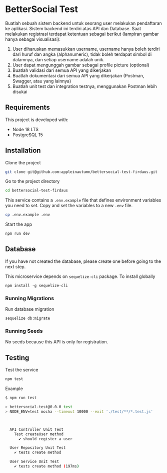 # BetterSocial Test

Buatlah sebuah sistem backend untuk seorang user melakukan pendaftaran ke aplikasi. Sistem
backend ini terdiri atas API dan Database.
Saat melakukan registrasi terdapat ketentuan sebagai berikut (lampiran gambar hanya sebagai
visualisasi):
1. User diharuskan memasukkan username, username hanya boleh terdiri dari huruf dan
angka (alphanumeric), tidak boleh terdapat simbol di dalamnya, dan setiap username
adalah unik.
2. User dapat mengunggah gambar sebagai profile picture (optional)
3. Buatlah validasi dari semua API yang dikerjakan
4. Buatlah dokumentasi dari semua API yang dikerjakan (Postman, Swagger, atau yang
lainnya)
5. Buatlah unit test dan integration testnya, menggunakan Postman lebih disukai

## Requirements

This project is developed with:

- Node 18 LTS
- PostgreSQL 15

## Installation

Clone the project

```bash
git clone git@github.com:appleinautumn/bettersocial-test-firdaus.git
```

Go to the project directory

```bash
cd bettersocial-test-firdaus
```

This service contains a `.env.example` file that defines environment variables you need to set. Copy and set the variables to a new `.env` file.

```bash
cp .env.example .env
```

Start the app

```bash
npm run dev
```

## Database

If you have not created the database, please create one before going to the next step.

This microservice depends on `sequelize-cli` package. To install globally
```
npm install -g sequelize-cli
```

### Running Migrations

Run database migration
```
sequelize db:migrate
```

### Running Seeds

No seeds because this API is only for registration.

## Testing

Test the service

```bash
npm test
```

Example
```bash
$ npm run test

> bettersocial-test@0.0.0 test
> NODE_ENV=test mocha --timeout 10000 --exit './test/**/*.test.js'



  API Controller Unit Test
    Test createUser method
      ✔ should register a user

  User Repository Unit Test
    ✔ tests create method

  User Service Unit Test
    ✔ tests create method (197ms)

```